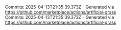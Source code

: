 Commits: 2025-04-13T21:35:39.373Z - Generated via https://github.com/marketplace/actions/artificial-grass
<br>
Commits: 2025-04-13T21:35:39.373Z - Generated via https://github.com/marketplace/actions/artificial-grass
<br>
